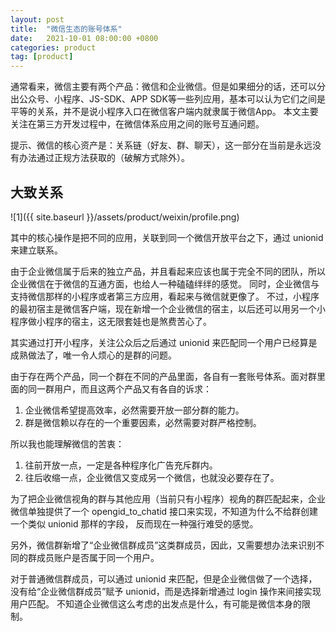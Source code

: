 ```yaml
---
layout: post
title:  "微信生态的账号体系"
date:   2021-10-01 08:00:00 +0800
categories: product
tag: [product]
---
```

通常看来，微信主要有两个产品：微信和企业微信。但是如果细分的话，还可以分出公众号、小程序、JS-SDK、APP SDK等一些列应用，基本可以认为它们之间是平等的关系，并不是说小程序入口在微信客户端内就隶属于微信App。
本文主要关注在第三方开发过程中，在微信体系应用之间的账号互通问题。

提示、微信的核心资产是：关系链（好友、群、聊天），这一部分在当前是永远没有办法通过正规方法获取的（破解方式除外）。

<!-- more -->

## 大致关系

![1]({{ site.baseurl }}/assets/product/weixin/profile.png)

其中的核心操作是把不同的应用，关联到同一个微信开放平台之下，通过 unionid 来建立联系。

由于企业微信属于后来的独立产品，并且看起来应该也属于完全不同的团队，所以企业微信在于微信的互通方面，也给人一种磕磕绊绊的感觉。
同时，企业微信与支持微信那样的小程序或者第三方应用，看起来与微信就更像了。
不过，小程序的最初宿主是微信客户端，现在新增一个企业微信的宿主，以后还可以用另一个小程序做小程序的宿主，这无限套娃也是煞费苦心了。

其实通过打开小程序，关注公众后之后通过 unionid 来匹配同一个用户已经算是成熟做法了，唯一令人烦心的是群的问题。

由于存在两个产品，同一个群在不同的产品里面，各自有一套账号体系。面对群里面的同一群用户，而且这两个产品又有各自的诉求：

1. 企业微信希望提高效率，必然需要开放一部分群的能力。
2. 群是微信赖以存在的一个重要因素，必然需要对群严格控制。

所以我也能理解微信的苦衷：

1. 往前开放一点，一定是各种程序化广告充斥群内。
2. 往后收缩一点，企业微信又变成另一个微信，也就没必要存在了。

为了把企业微信视角的群与其他应用（当前只有小程序）视角的群匹配起来，企业微信单独提供了一个 opengid_to_chatid 接口来实现，不知道为什么不给群创建一个类似 unionid 那样的字段，
反而现在一种强行难受的感觉。 

另外，微信群新增了“企业微信群成员”这类群成员，因此，又需要想办法来识别不同的群成员账户是否属于同一个用户。

对于普通微信群成员，可以通过 unionid 来匹配，但是企业微信做了一个选择，没有给“企业微信群成员”赋予 unionid，而是选择新增通过 login 操作来间接实现用户匹配。
不知道企业微信这么考虑的出发点是什么，有可能是微信本身的限制。

